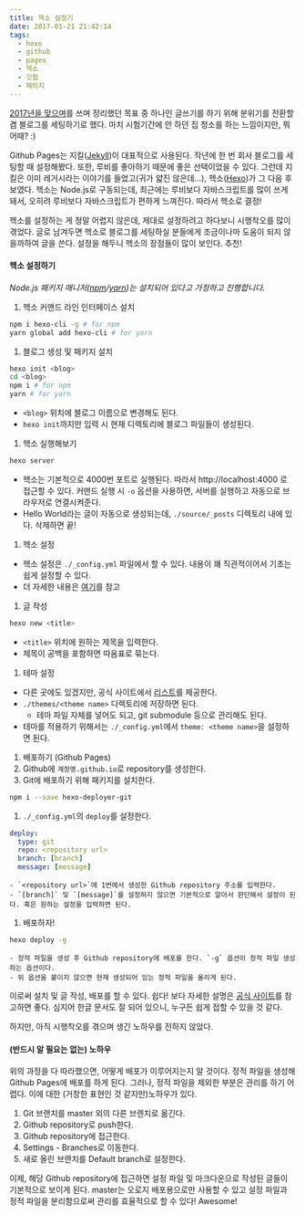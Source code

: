 ```yaml
---
title: 헥소 설정기
date: 2017-01-21 21:42:14
tags:
  - hexo
  - github
  - pages
  - 헥소
  - 깃헙
  - 페이지
---
```


[2017년을 맞으며](/at-beginning-of-2017/)를 쓰며 정리했던 목표 중 하나인 글쓰기를 하기 위해 분위기를 전환할 겸 블로그를 세팅하기로 했다. 마치 시험기간에 안 하던 집 청소를 하는 느낌이지만, 뭐 어때? :)

Github Pages는 지킬([Jekyll](https://jekyllrb.com/))이 대표적으로 사용된다. 작년에 한 번 회사 블로그를 세팅할 때 설정해봤다. 또한, 루비를 좋아하기 때문에 좋은 선택이었을 수 있다. 그런데 지킬은 이미 레거시라는 이야기를 들었고(귀가 얇진 않은데...), 헥소([Hexo](https://hexo.io/))가 그 다음 후보였다. 헥소는 Node.js로 구동되는데, 최근에는 루비보다 자바스크립트를 많이 쓰게 돼서, 오히려 루비보다 자바스크립트가 편하게 느껴진다. 따라서 헥소로 결정!

헥소를 설정하는 게 정말 어렵지 않은데, 제대로 설정하려고 하다보니 시행착오를 많이 겪었다. 글로 남겨두면 헥소로 블로그를 세팅하실 분들에게 조금이나마 도움이 되지 않을까하여 글을 쓴다. 설정을 해두니 헥소의 장점들이 많이 보인다. 추천!

#### 헥소 설정하기

*Node.js 패키지 매니저([npm](https://www.npmjs.com/)/[yarn](https://yarnpkg.com/))는 설치되어 있다고 가정하고 진행합니다.*

1. 헥소 커맨드 라인 인터페이스 설치
```bash
npm i hexo-cli -g # for npm
yarn global add hexo-cli # for yarn
```

1. 블로그 생성 및 패키지 설치
```bash
hexo init <blog>
cd <blog>
npm i # for npm
yarn # for yarn
```
  - `<blog>` 위치에 블로그 이름으로 변경해도 된다.
  - `hexo init`까지만 입력 시 현재 디렉토리에 블로그 파일들이 생성된다.

1. 헥소 실행해보기
```bash
hexo server
```
  - 헥소는 기본적으로 4000번 포트로 실행된다. 따라서 http://localhost:4000 로 접근할 수 있다. 커맨드 실행 시 `-o` 옵션을 사용하면, 서버를 실행하고 자동으로 브라우저로 연결시켜준다.
  - Hello World라는 글이 자동으로 생성되는데, `./source/_posts` 디렉토리 내에 있다. 삭제하면 끝!

1. 헥소 설정
  - 헥소 설정은 `./_config.yml` 파일에서 할 수 있다. 내용이 꽤 직관적이어서 기초는 쉽게 설정할 수 있다.
  - 더 자세한 내용은 [여기](https://hexo.io/ko/docs/configuration.html)를 참고

1. 글 작성
```bash
hexo new <title>
```
  - `<title>` 위치에 원하는 제목을 입력한다.
  - 제목이 공백을 포함하면 따옴표로 묶는다.

1. 테마 설정
  - 다른 곳에도 있겠지만, 공식 사이트에서 [리스트](https://hexo.io/themes/)를 제공한다.
  - `./themes/<theme name>` 디렉토리에 저장하면 된다.
    - 테마 파일 자체를 넣어도 되고, git submodule 등으로 관리해도 된다.
  - 테마를 적용하기 위해서는 `./_config.yml`에서 `theme: <theme name>`을 설정하면 된다.

1. 배포하기 (Github Pages)
  1. Github에 `계정명.github.io`로 repository를 생성한다.
  1. Git에 배포하기 위해 패키지를 설치한다.
```bash
npm i --save hexo-deployer-git
```
  1. `./_config.yml`의 `deploy`를 설정한다.
```yml
deploy:
  type: git
  repo: <repository url>
  branch: [branch]
  message: [message]
```
    - `<repository url>`에 1번에서 생성한 Github repository 주소를 입력한다.
    - `[branch]` 및 `[message]`를 설정하지 않으면 기본적으로 알아서 판단해서 설정이 된다. 혹은 원하는 설정을 입력하면 된다.
  1. 배포하자!
```bash
hexo deploy -g
```
    - 정적 파일을 생성 후 Github repository에 배포를 한다. `-g` 옵션이 정적 파일 생성하는 옵션이다.
    - 위 옵션을 붙이지 않으면 현재 생성되어 있는 정적 파일을 올리게 된다.

이로써 설치 및 글 작성, 배포를 할 수 있다. 쉽다! 보다 자세한 설명은 [공식 사이트](https://hexo.io/ko/)를 참고하면 좋다. 심지어 한글 문서도 잘 되어 있으니, 누구든 쉽게 접할 수 있을 것 같다.

하지만, 아직 시행착오를 겪으며 생긴 노하우를 전하지 않았다.

#### (반드시 알 필요는 없는) 노하우

위의 과정을 다 따라했으면, 어떻게 배포가 이루어지는지 알 것이다. 정적 파일을 생성해 Github Pages에 배포를 하게 된다. 그러나, 정적 파일을 제외한 부분은 관리를 하기 어렵다. 이에 대한 (거창한 표현인 것 같지만)노하우가 있다.

1. Git 브랜치를 master 외의 다른 브랜치로 옮긴다.
1. Github repository로 push한다.
1. Github repository에 접근한다.
1. Settings - Branches로 이동한다.
1. 새로 올린 브랜치를 Default branch로 설정한다.

이제, 해당 Github repository에 접근하면 설정 파일 및 마크다운으로 작성된 글들이 기본적으로 보이게 된다. master는 오로지 배포용으로만 사용할 수 있고 설정 파일과 정적 파일을 분리함으로써 관리를 효율적으로 할 수 있다! Awesome!
